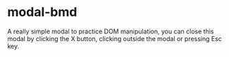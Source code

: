 # modal-bmd

A really simple modal to practice DOM manipulation, you can close this modal by clicking the X button, clicking outside the modal or pressing Esc key.
